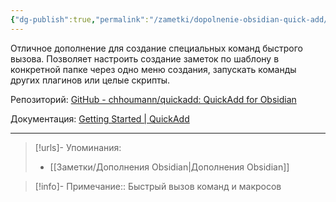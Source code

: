 ```yaml
---
{"dg-publish":true,"permalink":"/zametki/dopolnenie-obsidian-quick-add/","created":"2024-07-13 15:08","updated":"2024-09-23T22:46:30+03:00"}
---
```


Отличное дополнение для создание специальных команд быстрого вызова. Позволяет настроить создание заметок по шаблону в конкретной папке через одно меню создания, запускать команды других плагинов или целые скрипты.

Репозиторий: [GitHub - chhoumann/quickadd: QuickAdd for Obsidian](https://github.com/chhoumann/quickadd)

Документация: [Getting Started | QuickAdd](https://quickadd.obsidian.guide/docs/)

---
> [!urls]- Упоминания:
> - [[Заметки/Дополнения Obsidian\|Дополнения Obsidian]]

> [!info]-
> Примечание:: Быстрый вызов команд и макросов